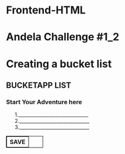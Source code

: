 # Frontend-HTML
Andela Challenge #1_2
=============================================
Creating a bucket list
=============================================
<html>
<body>

<h2>BUCKETAPP LIST</h2>

<h3>Start Your Adventure here </h3>


<ul style="list-style-type:none">
  <li>1.______________________________</li>
  <li>2.______________________________</li>
  <li>3.______________________________</li>
</ul> 

<head>
<style>
table, th, td {
    border: 1px solid black;
}
</style>
</head>
<body>

<table style="width:20%">
<th> SAVE </th>
